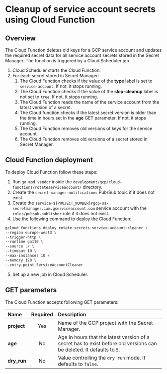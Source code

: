 # Cleanup of service account secrets using Cloud Function

## Overview

The Cloud Function deletes old keys for a GCP service account and updates the required secret data for all service account secrets stored in the Secret Manager. The function is triggered by a Cloud Scheduler job.

1. Cloud Scheduler starts the Cloud Function.
2. For each secret stored in Secret Manager:
    1. The Cloud Function checks if the value of the **type** label is set to `service-account`. If not, it stops running.
    2. The Cloud Function checks if the value of the **skip-cleanup** label is not set to `true`. If not, it stops running.
    3. The Cloud Function reads the name of the service account from the latest version of a secret.
    4. The Cloud function checks if the latest secret version is older than the time in hours set in the **age** GET parameter. If not, it stops running.
    5. The Cloud Function removes old versions of keys for the service account.
    6. The Cloud Function removes old versions of a secret stored in Secret Manager.

## Cloud Function deployment

To deploy Cloud Function follow these steps:

1. Run `go mod vendor` inside the `development/gcp/cloud-functions/rotateserviceaccount/` directory.
2. Create the `secret-manager-notifications` Pub/Sub topic if it does not exist.
3. Create the `service-${PROJECT_NUMBER}@gcp-sa-secretmanager.iam.gserviceaccount.com` service account with the `roles/pubsub.publisher` role if it does not exist.
4. Use the following command to deploy the Cloud Function:
```bash
gcloud functions deploy rotate-secrets-service-account-cleaner \
--region europe-west3 \
--trigger-http \
--runtime go116 \
--source ./ \
--timeout 10 \
--max-instances 10 \
--memory 128 \
--entry-point ServiceAccountCleaner
```
5. Set up a new job in Cloud Scheduler.


## GET parameters

The Cloud Function accepts following GET parameters:

| Name                           | Required | Description                                                           |
| :----------------------------- | :------: | :-------------------------------------------------------------------- |
| **project**                    |    Yes   | Name of the GCP project with the Secret Manager.|
| **age**                        |    No    | Age in hours that the latest version of a secret has to exist before old versions can be deleted. It defaults to `5`. |
| **dry_run**                    |    No    | Value controlling the `dry run` mode. It defaults to `false`.|
